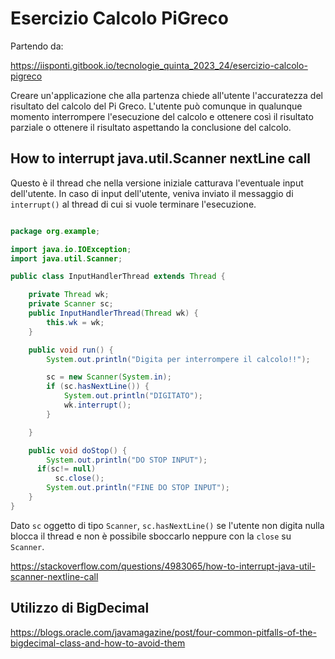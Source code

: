 # Esercizio Calcolo PiGreco

Partendo da: 

https://iisponti.gitbook.io/tecnologie_quinta_2023_24/esercizio-calcolo-pigreco

Creare un'applicazione che alla partenza chiede all'utente l'accuratezza del risultato 
del calcolo del Pi Greco. L'utente può comunque in qualunque momento interrompere l'esecuzione 
del calcolo e ottenere così il risultato parziale o ottenere il risultato aspettando la 
conclusione del calcolo.

## How to interrupt java.util.Scanner nextLine call

Questo è il thread che nella versione iniziale catturava l'eventuale input dell'utente.
In caso di input dell'utente, veniva inviato il messaggio di `interrupt()` al thread di cui si
vuole terminare l'esecuzione.

```java

package org.example;

import java.io.IOException;
import java.util.Scanner;

public class InputHandlerThread extends Thread {

    private Thread wk;
    private Scanner sc;
    public InputHandlerThread(Thread wk) {
        this.wk = wk;
    }

    public void run() {
        System.out.println("Digita per interrompere il calcolo!!");

        sc = new Scanner(System.in);
        if (sc.hasNextLine()) {
            System.out.println("DIGITATO");
            wk.interrupt();
        }

    }

    public void doStop() {
        System.out.println("DO STOP INPUT");
      if(sc!= null)
          sc.close();
        System.out.println("FINE DO STOP INPUT");
    }
}

```

Dato `sc` oggetto di tipo `Scanner`, `sc.hasNextLine()` se l'utente non digita nulla 
blocca il thread e non è possibile sboccarlo neppure con la `close` su `Scanner`.

https://stackoverflow.com/questions/4983065/how-to-interrupt-java-util-scanner-nextline-call

## Utilizzo di BigDecimal

https://blogs.oracle.com/javamagazine/post/four-common-pitfalls-of-the-bigdecimal-class-and-how-to-avoid-them